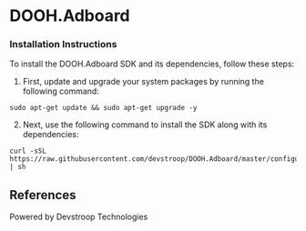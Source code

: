 # DOOH.Adboard

### Installation Instructions

To install the DOOH.Adboard SDK and its dependencies, follow these steps:

1. First, update and upgrade your system packages by running the following command:
```
sudo apt-get update && sudo apt-get upgrade -y
```

2. Next, use the following command to install the SDK along with its dependencies:
```
curl -sSL https://raw.githubusercontent.com/devstroop/DOOH.Adboard/master/configure.sh | sh
```
## References
Powered by Devstroop Technologies

